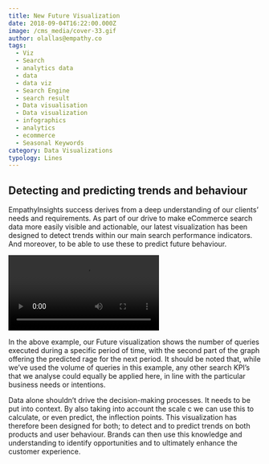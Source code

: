 ```yaml
---
title: New Future Visualization
date: 2018-09-04T16:22:00.000Z
image: /cms_media/cover-33.gif
author: olallas@empathy.co
tags:
  - Viz
  - Search
  - analytics data
  - data
  - data viz
  - Search Engine
  - search result
  - Data visualisation
  - Data visualization
  - infographics
  - analytics
  - ecommerce
  - Seasonal Keywords
category: Data Visualizations
typology: Lines
---
```

## Detecting and predicting trends and behaviour

EmpathyInsights success derives from a deep understanding of our clients’ needs and requirements. As part of our drive to make eCommerce search data more easily visible and actionable, our latest visualization has been designed to detect trends within our main search performance indicators. And moreover, to be able to use these to predict future behaviour.

<video controls poster=""><source src="/cms_media/New-future-viz1.mp4" type="video/mp4"></video>

In the above example, our Future visualization shows the number of queries executed during a specific period of time, with the second part of the graph offering the predicted rage for the next period. It should be noted that, while we’ve used the volume of queries in this example, any other search KPI’s that we analyse could equally be applied here, in line with the particular business needs or intentions.

Data alone shouldn’t drive the decision-making processes. It needs to be put into context. By also taking into account the scale c we can use this to calculate, or even predict, the inflection points. This visualization has therefore been designed for both; to detect and to predict trends on both products and user behaviour. Brands can then use this knowledge and understanding to identify opportunities and to ultimately enhance the customer experience.
